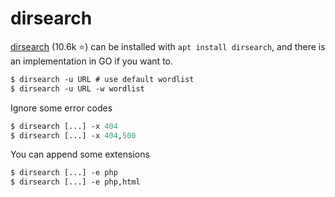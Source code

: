 # dirsearch

<div class="row row-cols-lg-2"><div>

[dirsearch](https://github.com/maurosoria/dirsearch) (10.6k ⭐) can be installed with `apt install dirsearch`, and there is an implementation in GO if you want to.

```ps
$ dirsearch -u URL # use default wordlist
$ dirsearch -u URL -w wordlist
```

Ignore some error codes

```ps
$ dirsearch [...] -x 404
$ dirsearch [...] -x 404,500
```
</div><div>

You can append some extensions

```ps
$ dirsearch [...] -e php
$ dirsearch [...] -e php,html
```
</div></div>
